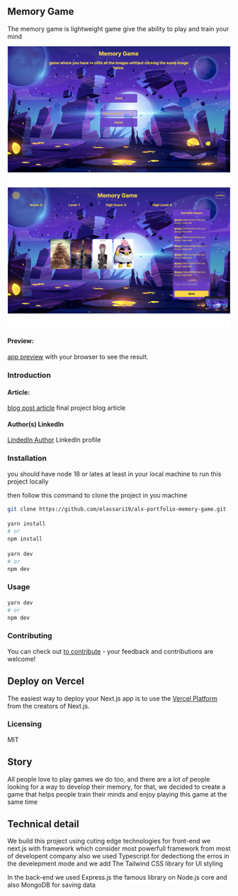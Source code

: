 ## Memory Game

The memory game is lightweight game give the ability to play and train your mind

![Onboarding page](https://github.com/elassari19/alx-portfolio-memory-game/blob/main/public/first.png)
![Game page](https://github.com/elassari19/alx-portfolio-memory-game/blob/main/public/second.png)

#### Preview:
[app preview](https://alx-portfolio-memory-game.vercel.app/) with your browser to see the result.

### Introduction
#### Article:
[blog post article](https://medium.com/@elassari19/train-your-memory-and-enjoy-the-game-5210e90a39fd) final project blog article

#### Author(s) LinkedIn
[LindedIn Author](https://www.linkedin.com/in/hicham-el-assari-1257ba227/) LinkedIn profile

### Installation
you should have node 18 or lates at least in your local machine to run this project locally

then follow this command to clone the project in you machine

```bash
git clone https://github.com/elassari19/alx-portfolio-memory-game.git

yarn install
# or
npm install

yarn dev
# or
npm dev
```

### Usage

```bash
yarn dev
# or
npm dev
```

### Contributing
You can check out [to contribute](https://github.com/elassari19/alx-portfolio-memory-game.git) - your feedback and contributions are welcome!

## Deploy on Vercel

The easiest way to deploy your Next.js app is to use the [Vercel Platform](https://vercel.com/new?utm_medium=default-template&filter=next.js&utm_source=create-next-app&utm_campaign=create-next-app-readme) from the creators of Next.js.

### Licensing
MIT

## Story
All people love to play games we do too, and there are a lot of people looking for a way to develop their memory, for that, we decided to create a game that helps people train their minds and enjoy playing this game at the same time

## Technical detail
We build this project using cuting edge technologies
for front-end we next.js with framework which consider most powerfull framework from most of developent company
also we used Typescript for dedectiong the erros in the develepment mode
and we add The Tailwind CSS library for UI styling

In the back-end we used Express.js the famous library on Node.js core
and also MongoDB for saving data
